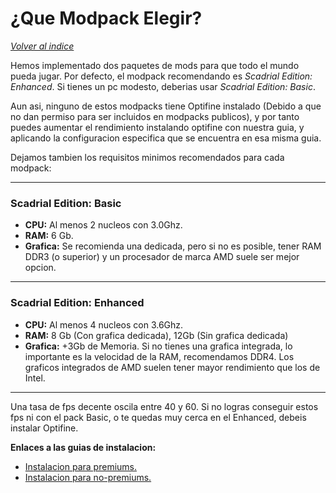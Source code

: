 # ¿Que Modpack Elegir?

[*Volver al indice*](https://github.com/rudahee/SE-Guides/blob/main/Indice.md)


Hemos implementado dos paquetes de mods para que todo el mundo pueda jugar. Por defecto, el modpack recomendando es *Scadrial Edition: Enhanced*. Si tienes un pc modesto, deberias usar *Scadrial Edition: Basic*. 

Aun asi, ninguno de estos modpacks tiene Optifine instalado (Debido a que no dan permiso para ser incluidos en modpacks publicos), y por tanto puedes aumentar el rendimiento instalando optifine con nuestra guia, y aplicando la configuracion especifica que se encuentra en esa misma guia.

Dejamos tambien los requisitos minimos recomendados para cada modpack:

---

### Scadrial Edition: Basic

* **CPU:** Al menos 2 nucleos con 3.0Ghz.
* **RAM:** 6 Gb.
* **Grafica:** Se recomienda una dedicada, pero si no es posible, tener RAM DDR3 (o superior) y un procesador de marca AMD suele ser mejor opcion.

---

### Scadrial Edition: Enhanced
* **CPU:** Al menos 4 nucleos con 3.6Ghz.
* **RAM:** 8 Gb (Con grafica dedicada), 12Gb (Sin grafica dedicada)
* **Grafica:** +3Gb de Memoria. Si no tienes una grafica integrada, lo importante es la velocidad de la RAM, recomendamos DDR4. Los graficos integrados de AMD suelen tener mayor rendimiento que los de Intel. 

---

Una tasa de fps decente oscila entre 40 y 60. Si no logras conseguir estos fps ni con el pack Basic, o te quedas muy cerca en el Enhanced, debeis instalar Optifine. 

**Enlaces a las guias de instalacion:**

- [Instalacion para premiums.](https://github.com/rudahee/SE-Guides/blob/main/Guias%20de%20Instalacion/instalacion-premium.md)
- [Instalacion para no-premiums.](https://github.com/rudahee/SE-Guides/blob/main/Guias%20de%20Instalacion/instalacion-no-premium.md)
